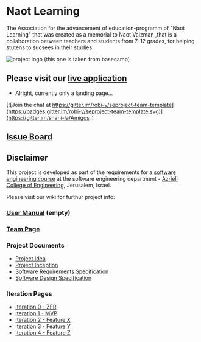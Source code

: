 # Naot Learning

The Association for the advancement of education-programm of "Naot Learning" that was created as a memorial to Naot Vaizman ,that is a collaboration between teachers and students from 7-12 grades, for helping stutens to sucsees in their studies.




![project logo (this one is taken from basecamp)](http://www.bayit-cham.org.il/sites/default/files/styles/audio_image_style/public/audiofiles/images/%D7%AA%D7%97%D7%99%D7%9C%D7%AA-%D7%9C%D7%99%D7%9E%D7%95%D7%93%D7%99%D7%9D.png?itok=pAtnt2II)

## Please visit our [live application](http://amigos-yedidim.azurewebsites.net/#/)
- Alright, currently only a landing page...

[![Join the chat at https://gitter.im/robi-y/seproject-team-template](https://badges.gitter.im/robi-y/seproject-team-template.svg)](https://gitter.im/shani-la/Amigos_)

## [Issue Board](https://huboard.com/robi-y/seproject-team-template#/)

## Disclaimer
This project is developed as part of the requirements for a [software engineering course](https://github.com/jce-il/se-class/wiki) at the software engineering department - [Azrieli College of Engineering](http://www.jce.ac.il/), Jerusalem, Israel.

Please visit our wiki for furthur project info: 

### [User Manual](../../wiki/user-manual) (empty)

### [Team Page](../../wiki/team)

### Project Documents
- [Project Idea](https://drive.google.com/file/d/0B9kMG0ECEFbQR1FsT0FfTEk0Nzg/view?usp=docslist_api) 
- [Project Inception](../../wiki/inception)
- [Software Requirements Specification](../../wiki/srs)
- [Software Design Specification](../../wiki/sds)

### Iteration Pages
- [Iteration 0 - ZFR](../../wiki/iter0-zfr)
- [Iteration 1 - MVP](https://github.com/einavshazo/Naot_learning/wiki/MVP)
- [Iteration 2 - Feature X]()
- [Iteration 3 - Feature Y]()
- [Iteration 4 - Feature Z]()



